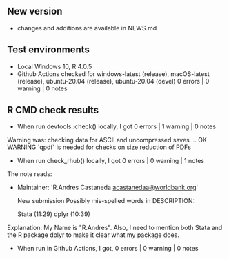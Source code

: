 ## New version
* changes and additions are available in NEWS.md


## Test environments
* Local Windows 10, R 4.0.5
* Github Actions checked for windows-latest (release), macOS-latest (release), ubuntu-20.04 (release), ubuntu-20.04 (devel)
0 errors | 0 warning | 0 notes 

## R CMD check results

* When run devtools::check() locally, I got
0 errors | 1 warning | 0 notes 

Warning was:
checking data for ASCII and uncompressed saves ... OK
   WARNING
  'qpdf' is needed for checks on size reduction of PDFs

* When run check_rhub() locally, I got
0 errors | 0 warning | 1 notes 

The note reads: 
* Maintainer: 'R.Andres Castaneda <acastanedaa@worldbank.org>'
  
  New submission
  Possibly mis-spelled words in DESCRIPTION:
  
    Stata (11:29)
    dplyr (10:39)

Explanation: My Name is "R.Andres". Also, I need to mention both Stata and the 
R package dplyr to make it clear what my package does.

* When run in Github Actions, I got, 
0 errors | 0 warning | 0 notes 
  
